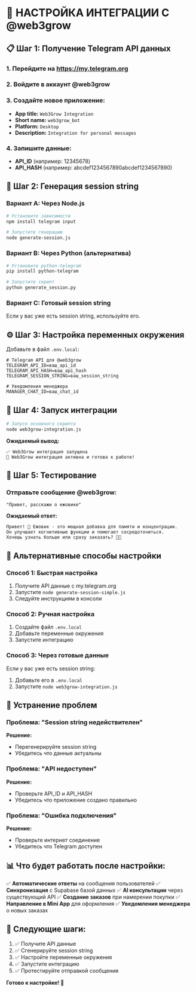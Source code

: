 # 🔧 НАСТРОЙКА ИНТЕГРАЦИИ С @web3grow

## 📋 Шаг 1: Получение Telegram API данных

### 1. Перейдите на https://my.telegram.org
### 2. Войдите в аккаунт @web3grow
### 3. Создайте новое приложение:
   - **App title:** `Web3Grow Integration`
   - **Short name:** `web3grow_bot`
   - **Platform:** `Desktop`
   - **Description:** `Integration for personal messages`

### 4. Запишите данные:
   - **API_ID** (например: 12345678)
   - **API_HASH** (например: abcdef1234567890abcdef1234567890)

## 📱 Шаг 2: Генерация session string

### Вариант A: Через Node.js
```bash
# Установите зависимости
npm install telegram input

# Запустите генерацию
node generate-session.js
```

### Вариант B: Через Python (альтернатива)
```bash
# Установите python-telegram
pip install python-telegram

# Запустите скрипт
python generate_session.py
```

### Вариант C: Готовый session string
Если у вас уже есть session string, используйте его.

## ⚙️ Шаг 3: Настройка переменных окружения

Добавьте в файл `.env.local`:

```env
# Telegram API для @web3grow
TELEGRAM_API_ID=ваш_api_id
TELEGRAM_API_HASH=ваш_api_hash
TELEGRAM_SESSION_STRING=ваш_session_string

# Уведомления менеджера
MANAGER_CHAT_ID=ваш_chat_id
```

## 🚀 Шаг 4: Запуск интеграции

```bash
# Запуск основного скрипта
node web3grow-integration.js
```

**Ожидаемый вывод:**
```
✅ Web3Grow интеграция запущена
🤖 Web3Grow интеграция активна и готова к работе!
```

## 🧪 Шаг 5: Тестирование

### Отправьте сообщение @web3grow:
```
"Привет, расскажи о ежовике"
```

**Ожидаемый ответ:**
```
Привет! 👋 Ежовик - это мощная добавка для памяти и концентрации. 
Он улучшает когнитивные функции и помогает сосредоточиться. 
Хочешь узнать больше или сразу заказать? 🧠✨
```

## 🔧 Альтернативные способы настройки

### Способ 1: Быстрая настройка
1. Получите API данные с my.telegram.org
2. Запустите `node generate-session-simple.js`
3. Следуйте инструкциям в консоли

### Способ 2: Ручная настройка
1. Создайте файл `.env.local`
2. Добавьте переменные окружения
3. Запустите интеграцию

### Способ 3: Через готовые данные
Если у вас уже есть session string:
1. Добавьте его в `.env.local`
2. Запустите `node web3grow-integration.js`

## 🚨 Устранение проблем

### Проблема: "Session string недействителен"
**Решение:** 
- Перегенерируйте session string
- Убедитесь что данные актуальны

### Проблема: "API недоступен"
**Решение:** 
- Проверьте API_ID и API_HASH
- Убедитесь что приложение создано правильно

### Проблема: "Ошибка подключения"
**Решение:** 
- Проверьте интернет соединение
- Убедитесь что Telegram доступен

## 📊 Что будет работать после настройки:

✅ **Автоматические ответы** на сообщения пользователей
✅ **Синхронизация** с Supabase базой данных
✅ **AI консультации** через существующий API
✅ **Создание заказов** при намерении покупки
✅ **Направление в Mini App** для оформления
✅ **Уведомления менеджера** о новых заказах

## 🎯 Следующие шаги:

1. ✅ Получите API данные
2. ✅ Сгенерируйте session string
3. ✅ Настройте переменные окружения
4. ✅ Запустите интеграцию
5. ✅ Протестируйте отправкой сообщения

**Готово к настройке! 🚀** 